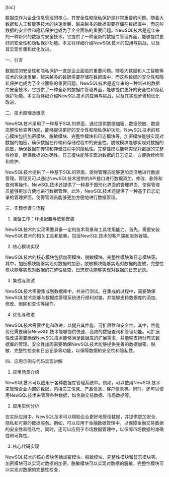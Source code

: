 
[toc]                    
                
                
数据库作为企业信息管理的核心，其安全性和隐私保护是非常重要的问题。随着大数据和人工智能等技术的快速发展，越来越多的数据需要存储在数据库中，而这些数据的安全性和隐私保护也成为了企业面临的重要问题。NewSQL技术是近年来的一种新兴的数据库安全技术，它提供了一种全新的数据库管理界面，能够提供更好的安全性和隐私保护功能。本文将详细介绍NewSQL技术的应用与挑战，以及其实现步骤和优化改进。

一、引言

数据库的安全性和隐私保护一直是企业面临的重要问题。随着大数据和人工智能等技术的快速发展，越来越多的数据需要存储在数据库中，而这些数据的安全性和隐私保护也成为了企业面临的重要问题。NewSQL技术是近年来的一种新兴的数据库安全技术，它提供了一种全新的数据库管理界面，能够提供更好的安全性和隐私保护功能。本文将详细介绍NewSQL技术的应用与挑战，以及其实现步骤和优化改进。

二、技术原理及概念

NewSQL技术采用了一种基于SQL的界面，通过提供数据加密、数据脱敏、数据完整性检查等功能，能够提供更好的安全性和隐私保护功能。NewSQL技术的核心模块包括加密模块、脱敏模块、完整性模块和日志模块等。加密模块能够实现对数据的加密，确保数据在传输和存储过程中的安全性。脱敏模块能够实现对数据的脱敏，确保数据在传输和存储过程中的隐私性。完整性模块能够实现对数据的完整性检查，确保数据的准确性。日志模块能够实现对数据的日志记录，方便后续检测和维护。

NewSQL技术提供了一种基于SQL的界面，使得管理员能够更加灵活地进行数据管理。管理员可以通过NewSQL技术提供的API接口进行数据添加、修改、删除和查询等操作。NewSQL技术还提供了一种基于图形化界面的管理界面，使得管理员能够更加方便地进行数据管理。此外，NewSQL技术还提供了一种基于日志记录的管理界面，使得管理员能够更加方便地进行数据管理。

三、实现步骤与流程

1. 准备工作：环境配置与依赖安装

NewSQL技术的实现需要具备一定的技术背景和工具使用能力。首先，需要安装NewSQL技术的相关工具和依赖，包括NewSQL技术的客户端和服务器端。

2. 核心模块实现

NewSQL技术的核心模块包括加密模块、脱敏模块、完整性模块和日志模块等。其中，加密模块能够实现对数据的加密，脱敏模块能够实现对数据的脱敏，完整性模块能够实现对数据的完整性检查，日志模块能够实现对数据的日志记录。

3. 集成与测试

NewSQL技术需要集成到数据库中，并进行测试。在集成的过程中，需要确保NewSQL技术能够与数据库管理系统进行顺利对接，并能够支持数据库的添加、修改、删除和查询等操作。

4. 优化与改进

NewSQL技术需要优化和改进，以提升其性能、可扩展性和安全性。其中，性能优化需要确保NewSQL技术能够提供快速、高效的数据查询和管理功能。可扩展性改进需要确保NewSQL技术能够满足数据库的扩展需求，并能够支持分布式数据库的管理。安全性加固需要确保NewSQL技术能够提供完善的数据加密、脱敏、完整性检查和日志记录等功能，以保障数据的安全性和隐私性。

四、应用示例与代码实现讲解

1. 应用场景介绍

NewSQL技术可以应用于各种数据库管理系统中。例如，可以使用NewSQL技术来管理企业内部的数据，包括员工信息、产品信息、客户信息等。同时，还可以使用NewSQL技术来管理各种数据，如金融交易数据、市场数据等。

2. 应用实例分析

在实际应用中，NewSQL技术可以帮助企业更好地管理数据，并提供更加安全、隐私和可靠的数据服务。例如，可以应用于金融数据管理中，以保障金融交易数据的安全性和隐私性。同时，还可以应用于市场数据管理中，以保障市场数据的准确性和可靠性。

3. 核心代码实现

NewSQL技术的核心模块包括加密模块、脱敏模块、完整性模块和日志模块等。加密模块可以实现对数据的加密，脱敏模块可以实现对数据的脱敏，完整性模块可以实现对数据的完整性检查，

